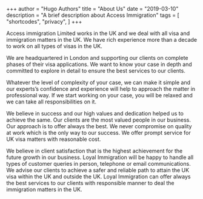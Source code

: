 +++
author = "Hugo Authors"
title = "About Us"
date = "2019-03-10"
description = "A brief description about Access Immigration"
tags = [
    "shortcodes",
    "privacy",
]
+++

Access immigration Limited works in the UK and we deal with all visa and immigration matters in the UK. We have rich experience more than a decade to work on all types of visas in the UK.

We are headquartered in London and supporting our clients on complete phases of their visa applications. We want to know your case in depth and committed to explore in detail to ensure the best services to our clients.

Whatever the level of complexity of your case, we can make it simple and our experts’s confidence and experience will help to approach the matter in professional way. If we start working on your case, you will be relaxed and we can take all responsibilities on it.

We believe in success and our high values and dedication helped us to achieve the same. Our clients are the most valued people in our business. Our approach is to offer always the best. We never compromise on quality at work which is the only way to our success. We offer prompt service for UK visa matters with reasonable cost.

We believe in client satisfaction that is the highest achievement for the future growth in our business. Loyal Immigration will be happy to handle all types of customer queries in person, telephone or email communications. We advise our clients to achieve a safer and reliable path to attain the UK visa within the UK and outside the UK. Loyal Immigration can offer always the best services to our clients with responsible manner to deal the immigration matters in the UK.
<!--more-->
